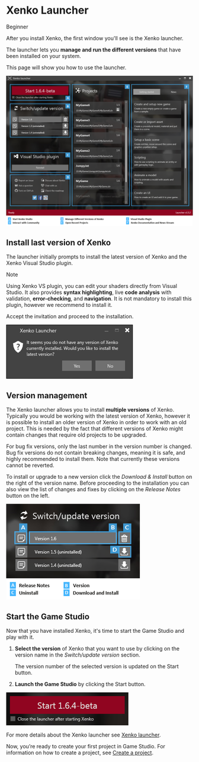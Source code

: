 # Xenko Launcher

<span class="label label-doc-level">Beginner</span>

After you install Xenko, the first window you'll see is the Xenko launcher. 

The launcher lets you **manage and run the different versions** that have been installed on your system. 

This page will show you how to use the launcher.

![Xenko launcher](media/xenko-launcher-interface.png)

## Install last version of Xenko

The launcher initially prompts to install the latest version of Xenko and the Xenko 
Visual Studio plugin. 

> [!NOTE]
> Using Xenko VS plugin, you can edit your shaders directly from Visual Studio. 
> It also provides **syntax highlighting**, live **code analysis** with validation, **error-checking**, 
> and **navigation**. It is not mandatory to install this plugin, however we recommend to install it. 

Accept the invitation and proceed to the installation.

![Install last version of Xenko](media/xenko-launcher-install-last-version.png)

## Version management

The Xenko launcher allows you to install **multiple versions** of Xenko. Typically you would be 
working with the latest version of Xenko, however it is possible to install an older version 
of Xenko in order to work with an old project. This is needed by the fact that different 
versions of Xenko might contain changes that require old projects to be upgraded.

For bug fix versions, only the last number in the version number is changed. 
Bug fix versions do not contain breaking changes, meaning it is safe, and highly recommended 
to install them. Note that currently these versions cannot be reverted.

To install or upgrade to a new version click the *Download & Install* button on the right 
of the version name. Before proceeding to the installation you can also view the list of changes 
and fixes by clicking on the *Release Notes* button on the left.

![Manage versions of Xenko](media/xenko-launcher-various-versions.png)

## Start the Game Studio

Now that you have installed Xenko, it's time to start the Game Studio and play with it.

1. **Select the version** of Xenko that you want to use by clicking on the version name 
in the *Switch/update version* section. 

   The version number of the selected version is updated on the Start button.

2. **Launch the Game Studio** by clicking the Start button. 

![Start button of Xenko launcher](media/xenko-launcher-start-button.png)

For more details about the Xenko launcher see [Xenko launcher](/manual/xenko-launcher/).

Now, you’re ready to create your first project in Game Studio. For information on how to create a project, see [Create a project](create-a-project.md).
